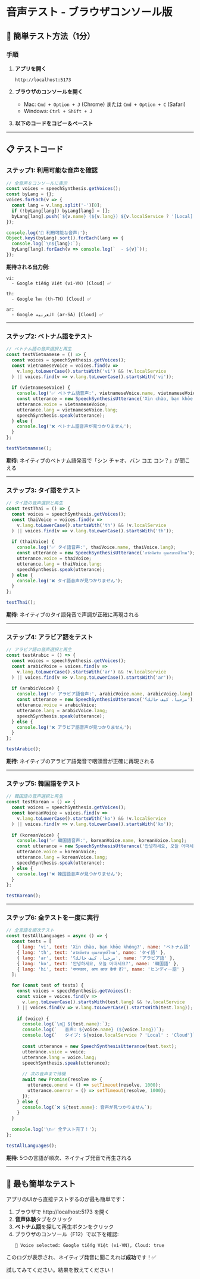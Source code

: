 # 音声テスト - ブラウザコンソール版

## 🚀 簡単テスト方法（1分）

### 手順

1. **アプリを開く**
   ```
   http://localhost:5173
   ```

2. **ブラウザのコンソールを開く**
   - Mac: `Cmd + Option + J` (Chrome) または `Cmd + Option + C` (Safari)
   - Windows: `Ctrl + Shift + J`

3. **以下のコードをコピー＆ペースト**

---

## 📋 テストコード

### ステップ1: 利用可能な音声を確認

```javascript
// 全音声をコンソールに表示
const voices = speechSynthesis.getVoices();
const byLang = {};
voices.forEach(v => {
  const lang = v.lang.split('-')[0];
  if (!byLang[lang]) byLang[lang] = [];
  byLang[lang].push(`${v.name} (${v.lang}) ${v.localService ? '[Local]' : '[Cloud]'}`);
});

console.log('📢 利用可能な音声:');
Object.keys(byLang).sort().forEach(lang => {
  console.log(`\n${lang}:`);
  byLang[lang].forEach(v => console.log(`  - ${v}`));
});
```

**期待される出力例**:
```
vi:
  - Google tiếng Việt (vi-VN) [Cloud] ✅
  
th:
  - Google ไทย (th-TH) [Cloud] ✅
  
ar:
  - Google العربية (ar-SA) [Cloud] ✅
```

---

### ステップ2: ベトナム語をテスト

```javascript
// ベトナム語の音声選択と再生
const testVietnamese = () => {
  const voices = speechSynthesis.getVoices();
  const vietnameseVoice = voices.find(v => 
    v.lang.toLowerCase().startsWith('vi') && !v.localService
  ) || voices.find(v => v.lang.toLowerCase().startsWith('vi'));
  
  if (vietnameseVoice) {
    console.log('✅ ベトナム語音声:', vietnameseVoice.name, vietnameseVoice.lang);
    const utterance = new SpeechSynthesisUtterance('Xin chào, bạn khỏe không?');
    utterance.voice = vietnameseVoice;
    utterance.lang = vietnameseVoice.lang;
    speechSynthesis.speak(utterance);
  } else {
    console.log('❌ ベトナム語音声が見つかりません');
  }
};

testVietnamese();
```

**期待**: ネイティブのベトナム語発音で「シン チャオ、バン コエ コン？」が聞こえる

---

### ステップ3: タイ語をテスト

```javascript
// タイ語の音声選択と再生
const testThai = () => {
  const voices = speechSynthesis.getVoices();
  const thaiVoice = voices.find(v => 
    v.lang.toLowerCase().startsWith('th') && !v.localService
  ) || voices.find(v => v.lang.toLowerCase().startsWith('th'));
  
  if (thaiVoice) {
    console.log('✅ タイ語音声:', thaiVoice.name, thaiVoice.lang);
    const utterance = new SpeechSynthesisUtterance('สวัสดีครับ คุณสบายดีไหม');
    utterance.voice = thaiVoice;
    utterance.lang = thaiVoice.lang;
    speechSynthesis.speak(utterance);
  } else {
    console.log('❌ タイ語音声が見つかりません');
  }
};

testThai();
```

**期待**: ネイティブのタイ語発音で声調が正確に再現される

---

### ステップ4: アラビア語をテスト

```javascript
// アラビア語の音声選択と再生
const testArabic = () => {
  const voices = speechSynthesis.getVoices();
  const arabicVoice = voices.find(v => 
    v.lang.toLowerCase().startsWith('ar') && !v.localService
  ) || voices.find(v => v.lang.toLowerCase().startsWith('ar'));
  
  if (arabicVoice) {
    console.log('✅ アラビア語音声:', arabicVoice.name, arabicVoice.lang);
    const utterance = new SpeechSynthesisUtterance('مرحباً، كيف حالك؟');
    utterance.voice = arabicVoice;
    utterance.lang = arabicVoice.lang;
    speechSynthesis.speak(utterance);
  } else {
    console.log('❌ アラビア語音声が見つかりません');
  }
};

testArabic();
```

**期待**: ネイティブのアラビア語発音で咽頭音が正確に再現される

---

### ステップ5: 韓国語をテスト

```javascript
// 韓国語の音声選択と再生
const testKorean = () => {
  const voices = speechSynthesis.getVoices();
  const koreanVoice = voices.find(v => 
    v.lang.toLowerCase().startsWith('ko') && !v.localService
  ) || voices.find(v => v.lang.toLowerCase().startsWith('ko'));
  
  if (koreanVoice) {
    console.log('✅ 韓国語音声:', koreanVoice.name, koreanVoice.lang);
    const utterance = new SpeechSynthesisUtterance('안녕하세요, 오늘 어떠세요?');
    utterance.voice = koreanVoice;
    utterance.lang = koreanVoice.lang;
    speechSynthesis.speak(utterance);
  } else {
    console.log('❌ 韓国語音声が見つかりません');
  }
};

testKorean();
```

---

### ステップ6: 全テストを一度に実行

```javascript
// 全言語を順次テスト
const testAllLanguages = async () => {
  const tests = [
    { lang: 'vi', text: 'Xin chào, bạn khỏe không?', name: 'ベトナム語' },
    { lang: 'th', text: 'สวัสดีครับ คุณสบายดีไหม', name: 'タイ語' },
    { lang: 'ar', text: 'مرحباً، كيف حالك؟', name: 'アラビア語' },
    { lang: 'ko', text: '안녕하세요, 오늘 어떠세요?', name: '韓国語' },
    { lang: 'hi', text: 'नमस्कार, आप आज कैसे हैं?', name: 'ヒンディー語' }
  ];

  for (const test of tests) {
    const voices = speechSynthesis.getVoices();
    const voice = voices.find(v => 
      v.lang.toLowerCase().startsWith(test.lang) && !v.localService
    ) || voices.find(v => v.lang.toLowerCase().startsWith(test.lang));
    
    if (voice) {
      console.log(`\n🎤 ${test.name}:`);
      console.log(`   音声: ${voice.name} (${voice.lang})`);
      console.log(`   タイプ: ${voice.localService ? 'Local' : 'Cloud'}`);
      
      const utterance = new SpeechSynthesisUtterance(test.text);
      utterance.voice = voice;
      utterance.lang = voice.lang;
      speechSynthesis.speak(utterance);
      
      // 次の音声まで待機
      await new Promise(resolve => {
        utterance.onend = () => setTimeout(resolve, 1000);
        utterance.onerror = () => setTimeout(resolve, 1000);
      });
    } else {
      console.log(`❌ ${test.name}: 音声が見つかりません`);
    }
  }
  
  console.log('\n✅ 全テスト完了！');
};

testAllLanguages();
```

**期待**: 5つの言語が順次、ネイティブ発音で再生される

---

## 📌 最も簡単なテスト

アプリのUIから直接テストするのが最も簡単です：

1. ブラウザで http://localhost:5173 を開く
2. **音声体験**タブをクリック
3. **ベトナム語**を探して再生ボタンをクリック
4. ブラウザのコンソール（F12）で以下を確認:
   ```
   🎤 Voice selected: Google tiếng Việt (vi-VN), Cloud: true
   ```

このログが表示され、ネイティブ発音に聞こえれば**成功**です！✅

試してみてください。結果を教えてください！
